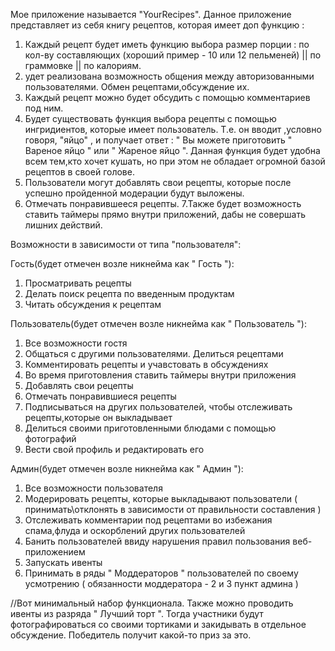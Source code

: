 Мое приложение называется "YourRecipes". Данное приложение представляет из себя книгу рецептов, которая имеет доп функцию :

1. Каждый рецепт будет иметь функцию выбора размер порции : по кол-ву составляющих (хороший пример - 10 или 12 пельменей) || по граммовке || по калориям.
2. удет реализована возможность общения между авторизованными пользователями. Обмен рецептами,обсуждение их.
3. Каждый рецепт можно будет обсудить с помощью комментариев под ним.
4. Будет существовать функция выбора рецепты с помощью ингридиентов, которые имеет пользователь. Т.е. он вводит ,условно говоря, "яйцо" , и получает ответ : " Вы можете приготовить " Вареное яйцо " или " Жареное яйцо ". Данная функция будет удобна всем тем,кто хочет кушать, но при этом не обладает огромной базой рецептов в своей голове.
5. Пользователи могут добавлять свои рецепты, которые после успешно пройденной модерации будут выложены.
6. Отмечать понравившееся рецепты.
7.Также будет возможность ставить таймеры прямо внутри приложений, дабы не совершать лишних действий.

Возможности в зависимости от типа "пользователя":

Гость(будет отмечен возле никнейма как " Гость "):

1. Просматривать рецепты
2. Делать поиск рецепта по введенным продуктам
3. Читать обсуждения к рецептам

Пользователь(будет отмечен возле никнейма как " Пользователь "):

1. Все возможности гостя
2. Общаться с другими пользователями. Делиться рецептами
3. Комментировать рецепты и учавстовать в обсуждениях
4. Во время приготовления ставить таймеры внутри приложения
5. Добавлять свои рецепты
6. Отмечать понравившиеся рецепты
7. Подписываться на других пользователей, чтобы отслеживать рецепты,которые он выкладывает
8. Делиться своими приготовленными блюдами с помощью фотографий
9. Вести свой профиль и редактировать его

Админ(будет отмечен возле никнейма как " Админ "):

1. Все возможности пользователя
2. Модерировать рецепты, которые выкладывают пользователи ( принимать\отклонять в зависимости от правильности составления )
3. Отслеживать комментарии под рецептами во избежания спама,флуда и оскорблений других пользователей
4. Банить пользователей ввиду нарушения правил пользования веб-приложением
5. Запускать ивенты
6. Принимать в ряды " Моддераторов " пользователей по своему усмотрению ( обязанности моддератора - 2 и 3 пункт админа )


//Вот минимальный набор функционала. Также можно проводить ивенты из разряда " Лучший торт ". Тогда участники будут фотографироваться со своими тортиками и закидывать в отдельное обсуждение. Победитель получит какой-то приз за это.
